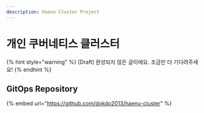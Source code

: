 ```yaml
---
description: Haenu Cluster Project
---
```


# 개인 쿠버네티스 클러스터

{% hint style="warning" %}
\[Draft] 완성되지 않은 글이에요. 조금만 더 기다려주세요!
{% endhint %}



## GitOps Repository

{% embed url="https://github.com/dokdo2013/haenu-cluster" %}

